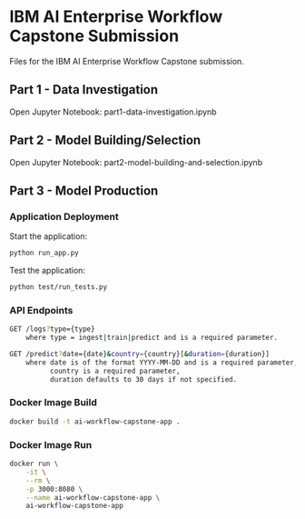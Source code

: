 # IBM AI Enterprise Workflow Capstone Submission
Files for the IBM AI Enterprise Workflow Capstone submission. 

## Part 1 - Data Investigation

Open Jupyter Notebook: part1-data-investigation.ipynb

## Part 2 - Model Building/Selection

Open Jupyter Notebook: part2-model-building-and-selection.ipynb

## Part 3 - Model Production
### Application Deployment 
Start the application:
```bash
python run_app.py
```
Test the application:
```bash
python test/run_tests.py
```

### API Endpoints
```bash
GET /logs?type={type}
    where type = ingest|train|predict and is a required parameter.

GET /predict?date={date}&country={country}[&duration={duration}]
    where date is of the format YYYY-MM-DD and is a required parameter,
          country is a required parameter,
          duration defaults to 30 days if not specified.
```

### Docker Image Build
```bash
docker build -t ai-workflow-capstone-app .
```

### Docker Image Run
```bash
docker run \
    -it \
    --rm \
    -p 3000:8080 \
    --name ai-workflow-capstone-app \
    ai-workflow-capstone-app
```
